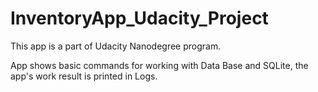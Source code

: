# InventoryApp_Udacity_Project
This app is a part of Udacity Nanodegree program. 

App shows basic commands for working with Data Base and SQLite, the app's work result is printed in Logs. 
